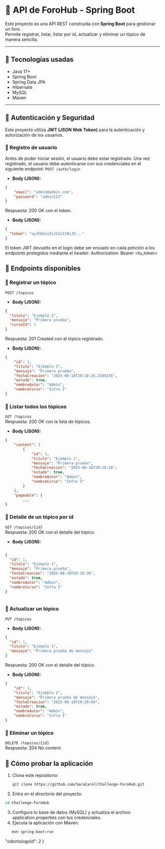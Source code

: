 # 📅 API de ForoHub - Spring Boot

Este proyecto es una API REST construida con **Spring Boot** para gestionar un foro.  
Permite registrar, listar, listar por id, actualizar y eliminar un tópico de manera sencilla.

---

## 🚀 Tecnologías usadas
- Java 17+
- Spring Boot
- Spring Data JPA
- Hibernate
- MySQL 
- Maven

---
## 🔐 Autenticación y Seguridad

Este proyecto utiliza **JWT (JSON Web Token)** para la autenticación y autorización de los usuarios.

### 📌 Registro de usuario
Antes de poder iniciar sesión, el usuario debe estar registrado. Una vez registrado, el usuario debe autenticarse con sus credenciales en el siguiente endpoint:
`POST /auth/login`  
- **Body (JSON):**
```json
{
    "email": "admin@admin.com",
    "password": "admin123"
}
```
Respuesta: 200 OK con el token.
- **Body (JSON):**
```json
{
  "token": "eyJhbGciOiJIUzI1NiJ9..."
}
```

El token JWT devuelto en el login debe ser enviado en cada petición a los endpoints protegidos mediante el header:
Authorization: Bearer <tu_token>


## 📌 Endpoints disponibles

### 🔹 Registrar un tópico
`POST /topicos`  
- **Body (JSON):**
```json
{
  "titulo": "Ejemplo 1",
  "mensaje": "Primera prueba",
  "cursoId": 1
}
```
Respuesta: 201 Created con el tópico registrado.
- **Body (JSON):**
```json
{
    "id": 1,
    "titulo": "Ejemplo 1",
    "mensaje": "Primera prueba",
    "fechaCreacion": "2025-08-18T20:18:26.2549245",
    "estado": true,
    "nombreAutor": "Admin",
    "nombreCurso": "Infra I"
}
```

### 🔹 Listar todos los tópicos
`GET /topicos`  
Respuesta: 200 OK con la lista de tópicos.
- **Body (JSON):**
```json
{
    "content": [
        {
            "id": 1,
            "titulo": "Ejemplo 1",
            "mensaje": "Primera prueba",
            "fechaCreacion": "2025-08-18T20:18:26",
            "estado": true,
            "nombreAutor": "Admin",
            "nombreCurso": "Infra I"
        }
    ],
    "pageable": {
        ...
}
```

### 🔹 Detalle de un tópico por id
`GET /topicos/{id}`  
Respuesta: 200 OK con el detalle del tópico.
- **Body (JSON):**
```json

{
  "id": 1,
  "titulo": "Ejemplo 1",
  "mensaje": "Primera prueba",
  "fechaCreacion": "2025-08-18T20:18:26",
  "estado": true,
  "nombreAutor": "Admin",
  "nombreCurso": "Infra I"
}
 
```

### 🔹 Actualizar un tópico
`PUT /topicos`  
- **Body (JSON):**
```json
{
  "id": 1,
  "titulo": "Ejemplo 1",
  "mensaje": "Primera prueba de mensaje"
}
```
Respuesta: 200 OK con el detalle del tópico.
- **Body (JSON):**
```json
{
    "id": 1,
    "titulo": "Ejemplo 1",
    "mensaje": "Primera prueba de mensaje",
    "fechaCreacion": "2025-08-18T20:20:04",
    "estado": true,
    "nombreAutor": "Admin",
    "nombreCurso": "Infra I"
}
```
### 🔹 Eliminar un tópico 
`DELETE /topicos/{id}`  
Respuesta: 204 No content.

## 🚀 Cómo probar la aplicación

1. Clona este repositorio:  
   ```bash
   git clone https://github.com/SaraCarol/Challenge-ForoHub.git
   ```
2. Entra en el directorio del proyecto:
```bash
cd Challenge-ForoHub
 ```
3. Configura tu base de datos (MySQL) y actualiza el archivo application.properties con tus credenciales.
4. Ejecuta la aplicación con Maven:
```bash
   mvn spring-boot:run
```

  "odontologoId": 2
}
